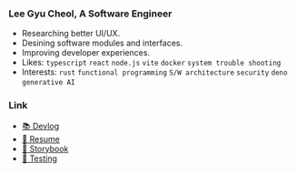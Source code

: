 ### Lee Gyu Cheol, A Software Engineer

- Researching better UI/UX.
- Desining software modules and interfaces.
- Improving developer experiences.
- Likes: `typescript` `react` `node.js` `vite` `docker` `system trouble shooting`
- Interests: `rust` `functional programming` `S/W architecture` `security` `deno` `generative AI`

### Link
- [:books: Devlog](https://lee-gyu.github.io/)
- [:bookmark_tabs: Resume](https://leegyu-portfolio.vercel.app/)
- [:closed_book: Storybook](https://lee-gyu.github.io/storybook/)
- [:test_tube: Testing](https://github.com/lee-gyu/testing-react)

